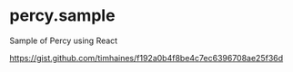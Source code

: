 # percy.sample
Sample of Percy using React

https://gist.github.com/timhaines/f192a0b4f8be4c7ec6396708ae25f36d
